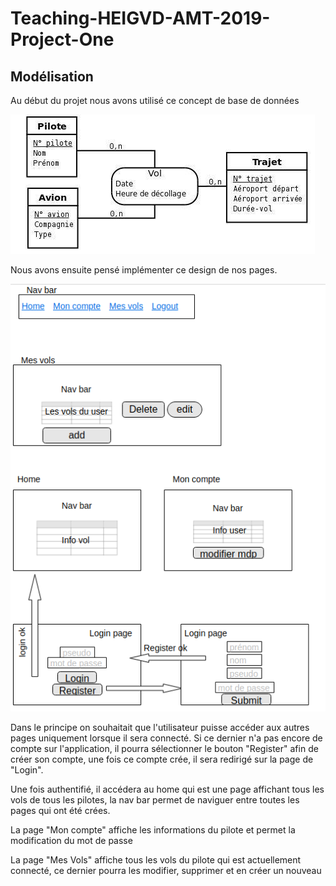 # Teaching-HEIGVD-AMT-2019-Project-One
## Modélisation
Au début du projet nous avons utilisé ce concept de base de données

![Concept de base de données](../rapport-pic/schema.jpg)

Nous avons ensuite pensé implémenter ce design de nos pages.

![Concept de base de données](../rapport-pic/mockup.png)

Dans le principe on souhaitait que l'utilisateur puisse accéder aux autres pages uniquement lorsque il sera connecté. Si ce dernier n'a pas encore de compte sur l'application, il pourra sélectionner le bouton "Register" afin de créer son compte, une fois ce compte crée, il sera redirigé sur la page de "Login".

Une fois authentifié, il accédera au home qui est une page affichant tous les vols de tous les pilotes, la nav bar permet de naviguer entre toutes les pages qui ont été crées.

La page "Mon compte" affiche les informations du pilote et permet la modification du mot de passe

La page "Mes Vols" affiche tous les vols du pilote qui est actuellement connecté, ce dernier pourra les modifier, supprimer et en créer un nouveau

